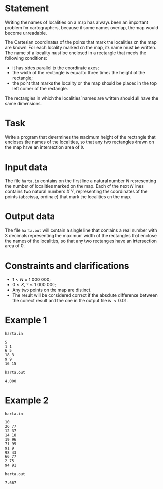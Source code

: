 # Statement

Writing the names of localities on a map has always been an important problem for cartographers, because if some names overlap, the map would become unreadable.

The Cartesian coordinates of the points that mark the localities on the map are known. For each locality marked on the map, its name must be written. The name of a locality must be enclosed in a rectangle that meets the following conditions:
* it has sides parallel to the coordinate axes;
* the width of the rectangle is equal to three times the height of the rectangle;
* the point that marks the locality on the map should be placed in the top left corner of the rectangle.

The rectangles in which the localities’ names are written should all have the same dimensions.

# Task

Write a program that determines the maximum height of the rectangle that encloses the names of the localities, so that any two rectangles drawn on the map have an intersection area of $0$.

# Input data

The file `harta.in` contains on the first line a natural number $N$ representing the number of localities marked on the map. Each of the next $N$ lines contains two natural numbers $X \ Y$, representing the coordinates of the points (abscissa, ordinate) that mark the localities on the map.

# Output data

The file `harta.out` will contain a single line that contains a real number with $3$ decimals representing the maximum width of the rectangles that enclose the names of the localities, so that any two rectangles have an intersection area of $0$.

# Constraints and clarifications

* $1 < N \leq 1 \ 000 \ 000$;
* $0 \leq X, Y \leq 1 \ 000 \ 000$;
* Any two points on the map are distinct.
* The result will be considered correct if the absolute difference between the correct result and the one in the output file is $< 0.01$.

# Example 1

`harta.in`
```
5
1 1
6 5
18 3
9 9
16 15
```

`harta.out`
```
4.000
```

# Example 2


`harta.in`
```
10
26 77
12 37
14 18
19 96
71 95
91 9
98 43
66 77
2 75
94 91
```

`harta.out`
```
7.667
